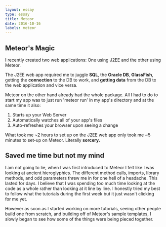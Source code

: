```yaml
---
layout: essay
type: essay
title: Meteor
date: 2016-10-16
labels: meteor
---
```


## Meteor's Magic

I recently created two web applications: One using J2EE and the other using Meteor. 

The J2EE web app required me to juggle __SQL__, the __Oracle DB__, __GlassFish__, getting the __connection__ to the DB to work, and __getting data__ from the DB to the web application and vice versa.

Meteor on the other hand already had the whole package. All I had to do to start my app was to just run 'meteor run' 
in my app's directory and at the same time it also:

1.  Starts up your Web Server
2.  Automatically watches all of your app's files
3.  Auto-refreshes your browser upon seeing a change

What took me ~2 hours to set up on the J2EE web app only took me ~5 minutes to set-up on Meteor. Literally __sorcery.__

## Saved me time but not my mind

I am not going to lie, when I was first introduced to Meteor I felt like I was looking at ancient hieroglyphics. The different method calls, imports, library methods, and odd parameters threw me in for one hell of a headache. This lasted for days. I believe that I was spending too much time looking at the code as a whole rather than looking at it line by line. I honestly tried my best to follow what the tutorials during the first week but it just wasn't clicking for me yet.

However as soon as I started working on more tutorials, seeing other people build one from scratch, and building off of Meteor's sample templates, I slowly began to see how some of the things were being pieced together.  
